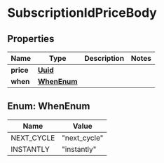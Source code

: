 # SubscriptionIdPriceBody

## Properties
Name | Type | Description | Notes
------------ | ------------- | ------------- | -------------
**price** | [**Uuid**](Uuid.md) |  | 
**when** | [**WhenEnum**](#WhenEnum) |  | 

<a name="WhenEnum"></a>
## Enum: WhenEnum
Name | Value
---- | -----
NEXT_CYCLE | &quot;next_cycle&quot;
INSTANTLY | &quot;instantly&quot;
